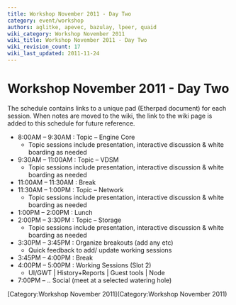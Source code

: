 ```yaml
---
title: Workshop November 2011 - Day Two
category: event/workshop
authors: aglitke, apevec, bazulay, lpeer, quaid
wiki_category: Workshop November 2011
wiki_title: Workshop November 2011 - Day Two
wiki_revision_count: 17
wiki_last_updated: 2011-11-24
---
```


# Workshop November 2011 - Day Two

The schedule contains links to a unique pad (Etherpad document) for each session. When notes are moved to the wiki, the link to the wiki page is added to this schedule for future reference.

*   8:00AM – 9:30AM : Topic – Engine Core
    -   Topic sessions include presentation, interactive discussion & white boarding as needed
*   9:30AM – 11:00AM : Topic – VDSM
    -   Topic sessions include presentation, interactive discussion & white boarding as needed
*   11:00AM – 11:30AM : Break
*   11:30AM – 1:00PM : Topic – Network
    -   Topic sessions include presentation, interactive discussion & white boarding as needed
*   1:00PM – 2:00PM : Lunch
*   2:00PM – 3:30PM : Topic – Storage
    -   Topic sessions include presentation, interactive discussion & white boarding as needed
*   3:30PM – 3:45PM : Organize breakouts (add any etc)
    -   Quick feedback to add/ update working sessions
*   3:45PM – 4:00PM : Break
*   4:00PM – 5:00PM : Working Sessions (Slot 2)
    -   UI/GWT | History+Reports | Guest tools | Node
*   7:00PM – .. Social (meet at a selected watering hole)

[Category:Workshop November 2011](Category:Workshop November 2011)
